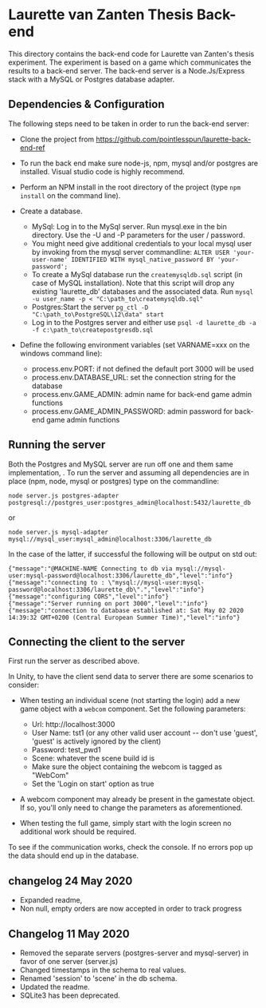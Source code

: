 # Laurette van Zanten Thesis Back-end

This directory contains the back-end code for Laurette van Zanten's thesis experiment. The experiment is based on a game which communicates the results to a back-end server. The back-end server is a Node.Js/Express stack with a MySQL or Postgres database adapter. 

## Dependencies & Configuration

The following steps need to be taken in order to run the back-end server:

* Clone the project from https://github.com/pointlesspun/laurette-back-end-ref

* To run the back end make sure node-js, npm, mysql and/or postgres are installed. Visual studio code is highly recommend.

* Perform an NPM install in the root directory of the project (type `npm install` on the command line).

* Create a database.
  * MySql: Log in to the MySql server. Run mysql.exe in the bin  directory. Use the -U and -P parameters for the user / password.   
  * You might need give additional credentials to your local mysql user by invoking from the mysql server commandline: `ALTER USER 'your-user-name' IDENTIFIED WITH mysql_native_password BY 'your-password';`
  * To create a MySql database run the `createmysqldb.sql` script (in case of MySQL installation). Note that this script will drop any existing 'laurette_db' databases and the associated data. Run `mysql -u user_name -p < "C:\path_to\createmysqldb.sql"`
  * Postgres:Start the server `pg_ctl -D "C:\path_to\PostgreSQL\12\data" start`  
  * Log in to the Postgres server and either use `psql -d laurette_db -a -f c:\path_to\createpostgresdb.sql`

* Define the following environment variables (set VARNAME=xxx on the windows command line):
  * process.env.PORT: if not defined the default port 3000 will be used
  * process.env.DATABASE_URL: set the connection string for the database
  * process.env.GAME_ADMIN: admin name for back-end game admin functions
  * process.env.GAME_ADMIN_PASSWORD: admin password for back-end game admin functions
  
## Running the server

Both the Postgres and MySQL server are run off one and them same implementation, . To run the server and assuming all dependencies are in place (npm, node, mysql or postgres) type on the commandline:

```node server.js postgres-adapter postgresql://postgres_user:postgres_admin@localhost:5432/laurette_db``` 

or 

```node server.js mysql-adapter mysql://mysql_user:mysql_admin@localhost:3306/laurette_db```

In the case of the latter, if successful the following will be output on std out:

```
{"message":"@MACHINE-NAME Connecting to db via mysql://mysql-user:mysql-password@localhost:3306/laurette_db","level":"info"}
{"message":"connecting to : \"mysql://mysql-user:mysql-password@localhost:3306/laurette_db\".","level":"info"}
{"message":"configuring CORS","level":"info"}
{"message":"Server running on port 3000","level":"info"}
{"message":"connection to database established at: Sat May 02 2020 14:39:32 GMT+0200 (Central European Summer Time)","level":"info"}
```
## Connecting the client to the server

First run the server as described above.  

In Unity, to have the client send data to server there are some scenarios to consider:

* When testing an individual scene (not starting the login) add a new game object with a `webcom` component. Set the following parameters:
  * Url: http://localhost:3000
  * User Name: tst1 (or any other valid user account -- don't use 'guest', 'guest' is actively ignored by the client)
  * Password: test_pwd1
  * Scene: whatever the scene build id is
  * Make sure the object containing the webcom is tagged as "WebCom"
  * Set the 'Login on start' option as true

 * A webcom component may already be present in the gamestate object. If so, you'll only need to change the parameters as aforementioned.
 
 * When testing the full game, simply start with the login screen no additional work should be required.  

To see if the communication works, check the console. If no errors pop up the data should end up in the database.

## changelog 24 May 2020

* Expanded readme,
* Non null, empty orders are now accepted in order to track progress

## Changelog 11 May 2020

* Removed the separate servers (postgres-server and mysql-server) in favor of one server (server.js)
* Changed timestamps in the schema to real values. 
* Renamed 'session' to 'scene' in the db schema.
* Updated the readme.
* SQLite3 has been deprecated. 
